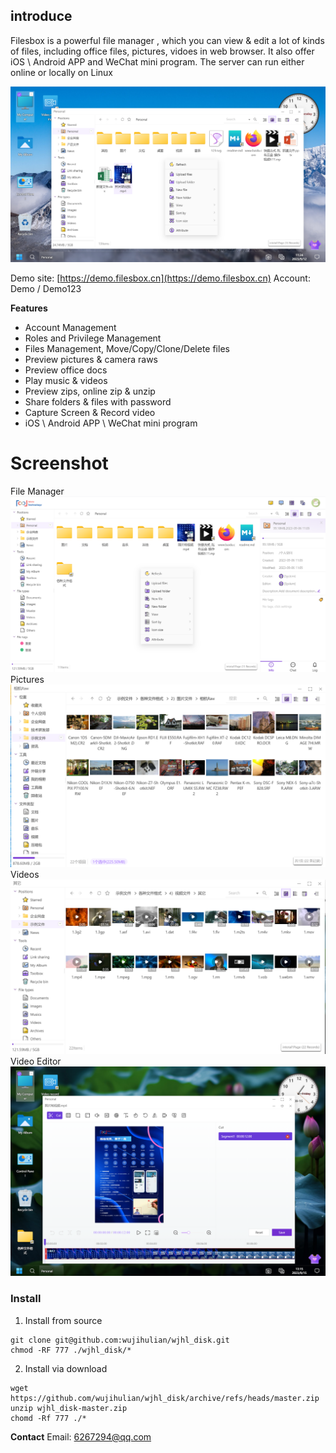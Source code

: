 ## introduce 
Filesbox is a powerful file manager , which you can view & edit a lot of kinds of  files, including office files, pictures, vidoes in web browser. It also offer iOS \ Android APP and WeChat mini program. The server can run either online or locally on Linux

![](md/7c96e5a5bc1640feb5977ebf43ae8fd81694489134138_60012.png)


Demo site: [https://demo.filesbox.cn](https://demo.filesbox.cn)
Account: Demo / Demo123


**Features**

- Account Management
- Roles and Privilege Management
- Files Management, Move/Copy/Clone/Delete files
- Preview pictures & camera raws
- Preview office docs
- Play music & videos
- Preview zips, online zip & unzip
- Share folders & files with password
- Capture Screen & Record video
- iOS \ Android APP \ WeChat mini program


# Screenshot

File Manager
![](md/d5d77483bce74b888d053d60810410a11694754791863_60012.png)
Pictures
![](md/a14b6be68e734f06a23d1975848fe74d1694755242303_60012.png)
Videos 
![](md/126080467cce489f93587e6af91592721694755064625_60012.png)
Video Editor
![](md/b7c5ab69d5e64bed9d1553c8a65d251d1694754947257_60012.png)



### Install

1. Install from source


```
git clone git@github.com:wujihulian/wjhl_disk.git
chmod -RF 777 ./wjhl_disk/*
```


2. Install via download


```
wget https://github.com/wujihulian/wjhl_disk/archive/refs/heads/master.zip
unzip wjhl_disk-master.zip
chomd -Rf 777 ./*
```





**Contact**
Email: 6267294@qq.com



